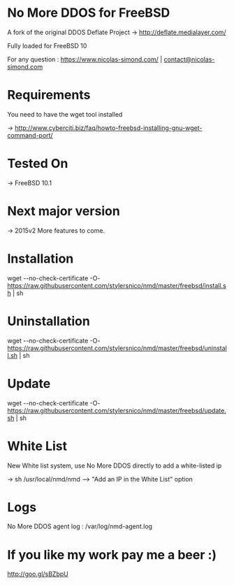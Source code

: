 No More DDOS for FreeBSD
========================

A fork of the original DDOS Deflate Project -> http://deflate.medialayer.com/

Fully loaded for FreeBSD 10

For any question : https://www.nicolas-simond.com/ | contact@nicolas-simond.com


Requirements
============

You need to have the wget tool installed

-> http://www.cyberciti.biz/faq/howto-freebsd-installing-gnu-wget-command-port/


Tested On
=========

-> FreeBSD 10.1


Next major version
==================

-> 2015v2
More features to come.


Installation
============

wget --no-check-certificate -O- https://raw.githubusercontent.com/stylersnico/nmd/master/freebsd/install.sh | sh



Uninstallation
==============

wget --no-check-certificate -O- https://raw.githubusercontent.com/stylersnico/nmd/master/freebsd/uninstall.sh | sh




Update
======

wget --no-check-certificate -O- https://raw.githubusercontent.com/stylersnico/nmd/master/freebsd/update.sh | sh



White List
==========

New White list system, use No More DDOS directly to add a white-listed ip

-> sh /usr/local/nmd/nmd  -->  "Add an IP in the White List" option



Logs
====

No More DDOS agent log : /var/log/nmd-agent.log



If you like my work pay me a beer :)
====================================

http://goo.gl/sBZbpU

